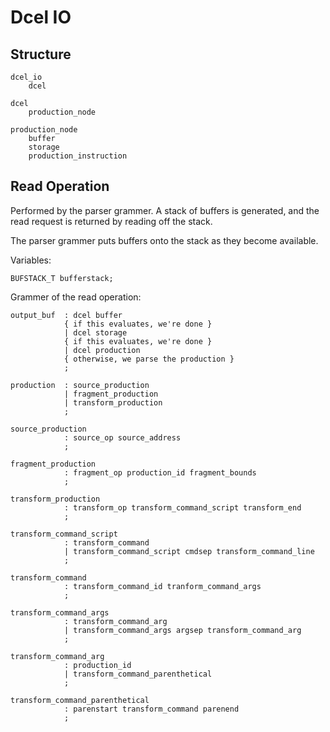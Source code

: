 Dcel IO
=======

## Structure ##

	dcel_io
		dcel

	dcel
		production_node

	production_node
		buffer
		storage
		production_instruction


## Read Operation ##

Performed by the parser grammer.  A stack of buffers is generated, and the read request is returned by reading off the stack.

The parser grammer puts buffers onto the stack as they become available.

Variables:

	BUFSTACK_T bufferstack;

Grammer of the read operation:

	output_buf	: dcel buffer
				{ if this evaluates, we're done }
				| dcel storage
				{ if this evaluates, we're done }
				| dcel production
				{ otherwise, we parse the production }
				;
	
	production 	: source_production
				| fragment_production
				| transform_production
				;

	source_production
				: source_op source_address
				;
	
	fragment_production
				: fragment_op production_id fragment_bounds
				;

	transform_production
				: transform_op transform_command_script transform_end
				;
	
	transform_command_script
				: transform_command
				| transform_command_script cmdsep transform_command_line
				;

	transform_command
				: transform_command_id tranform_command_args
				;
	
	transform_command_args
				: transform_command_arg
				| transform_command_args argsep transform_command_arg
				;

	transform_command_arg
				: production_id
				| transform_command_parenthetical
				;

	transform_command_parenthetical
				: parenstart transform_command parenend
				;


